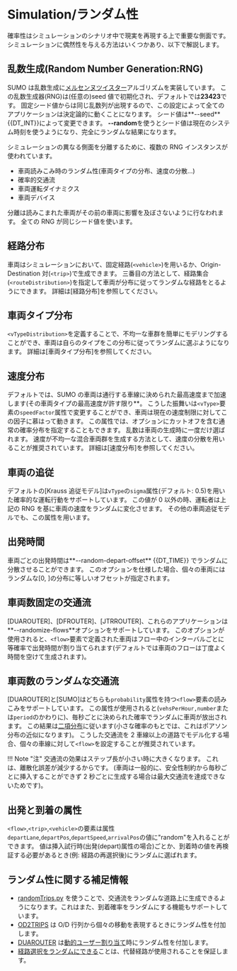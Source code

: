# Simulation/ランダム性

確率性はシミュレーションのシナリオ中で現実を再現する上で重要な側面です。
シミュレーションに偶然性を与える方法はいくつかあり、以下で解説します。

## 乱数生成(Random Number Generation:RNG)

SUMO は乱数生成に[メルセンヌツイスター](https://ja.wikipedia.org/wiki/%E3%83%A1%E3%83%AB%E3%82%BB%E3%83%B3%E3%83%8C%E3%83%BB%E3%83%84%E3%82%A4%E3%82%B9%E3%82%BF)アルゴリズムを実装しています。
この乱数生成器(RNG)は(任意の)seed 値で初期化され、デフォルトでは**23423**です。
固定シード値からは同じ乱数列が出現するので、この設定によって全てのアプリケーションは決定論的に動くことになります。
シード値は**--seed**{{DT_INT}}によって変更できます。
**--random**を使うとシード値は現在のシステム時刻を使うようになり、完全にランダムな結果になります。

シミュレーションの異なる側面を分離するために、複数の RNG インスタンスが使われています。

* 車両読みこみ時のランダム性(車両タイプの分布、速度の分散...)
* 確率的交通流
* 車両運転ダイナミクス
* 車両デバイス
  
分離は読みこまれた車両がその前の車両に影響を及ぼさないように行なわれます。
全ての RNG が同じシード値を使います。

## 経路分布

車両はシミュレーションにおいて、固定経路(`<vehicle>`)を用いるか、Origin-Destination 対(`<trip>`)で生成できます。
三番目の方法として、経路集合(`<routeDistribution>`)を指定して車両が分布に従ってランダムな経路をとるようにできます。
詳細は[経路分布]を参照してください。

## 車両タイプ分布

`<vTypeDistribution>`を定義することで、不均一な車群を簡単にモデリングすることができ、車両は自らのタイプをこの分布に従ってランダムに選ぶようになります。
詳細は[車両タイプ分布]を参照してください。

## 速度分布

デフォルトでは、SUMO の車両は通行する車線に決められた最高速度まで加速します(その車両タイプの最高速度が許す限り**。
こうした振舞いは`<vType>`要素の`speedFactor`属性で変更することができ、車両は現在の速度制限に対してこの因子に慕はって動きます。
この属性では、オプションにカットオフを含む通常の確率分布を指定することもできます。
乱数は車両の生成時に一度だけ選ばれます。
速度が不均一な混合車両群を生成する方法として、速度の分散を用いることが推奨されています。
詳細は[速度分布]を参照してください。

## 車両の追従

デフォルトの[Krauss 追従モデル]は`vType`の`sigma`属性(デフォルト: 0.5)を用いた確率的な運転行動をサポートしています。
この値が 0 以外の時、運転者は上記の RNG を基に車両の速度をランダムに変化させます。
その他の車両追従モデルでも、この属性を用います。

## 出発時間

車両ごとの出発時間は**--random-depart-offset** {{DT_TIME}} でランダムに分散させることができます。
このオプションを仕様した場合、個々の車両にはランダムな[0, [<TIME>](DT_INT)]の分布に等しいオフセットが指定されます。

## 車両数固定の交通流

[DUAROUTER]、[DFROUTER]、[JTRROUTER]、これらのアプリケーションは**--randomize-flows**オプションをサポートしています。
このオプションが使用されると、`<flow>`要素で定義された車両はフロー中のインターバルごとに等確率で出発時間が割り当てられます(デフォルトでは車両のフローは丁度よく時間を空けて生成されます)。

## 車両数のランダムな交通流

[DUAROUTER]と[SUMO]はどちらも`probability`属性を持つ`<flow>`要素の読みこみをサポートしています。
この属性が使用されると(`vehsPerHour,number`または`period`のかわりに)、毎秒ごとに決められた確率でランダムに車両が放出されます。
この結果は[二項分布](https://ja.wikipedia.org/wiki/%E4%BA%8C%E9%A0%85%E5%88%86%E5%B8%83)に従います(小さな確率のもとでは、これはポアソン分布の近似になります)。
こうした交通流を 2 車線以上の道路でモデル化する場合、個々の車線に対して`<flow>`を設定することが推奨されています。

!!! Note "注"
    交通流の効果はステップ長が小さい時に大きくなります。
    これは、離散化誤差が減少するからです。
    (車両は一般的に、安全性制約から毎秒ごとに挿入することができず 2 秒ごとに生成する場合は最大交通流を達成できないためです)。
    

## 出発と到着の属性

`<flow>`,`<trip>`,`<vehicle>`の要素は属性`departLane`,`departPos`,`departSpeed`,`arrivalPos`の値に"random"を入れることができます。
値は挿入試行時(出発(depart)属性の場合)ごとか、到着時の値を再検証する必要があるとき(例: 経路の再選択後)にランダムに選ばれます。

## ランダム性に関する補足情報

* [randomTrips.py]() を使うことで、交通流をランダムな道路上に生成できるようになります。これはまた、到着確率をランダムにする機能もサポートしています。
* [OD2TRIPS]() は O/D 行列から個々の移動を表現するときにランダム性を付加します。
* [DUAROUTER]() は[動的ユーザー割り当て]()時にランダム性を付加します。
* [経路選択をランダムにできる]()ことは、代替経路が使用されることを保証します。

